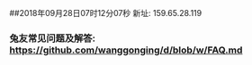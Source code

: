 ##2018年09月28日07时12分07秒 新址: 159.65.28.119
### 兔友常见问题及解答: https://github.com/wanggonging/d/blob/w/FAQ.md
